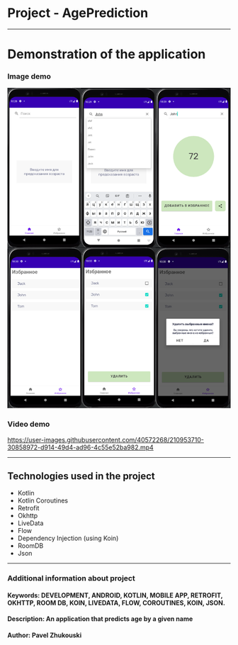 # Project - AgePrediction
---
# Demonstration of the application
### Image demo
![Here could be image, but your Internet is too slow...](https://github.com/Shist/AgePrediction/blob/master/Demo_resources/image_demo.png)
### Video demo


https://user-images.githubusercontent.com/40572268/210953710-30858972-d914-49d4-ad96-4c55e52ba982.mp4


---
## Technologies used in the project
- Kotlin
- Kotlin Coroutines
- Retrofit
- Okhttp
- LiveData
- Flow
- Dependency Injection (using Koin)
- RoomDB
- Json
---
### Additional information about project
#### Keywords: DEVELOPMENT, ANDROID, KOTLIN, MOBILE APP, RETROFIT, OKHTTP, ROOM DB, KOIN, LIVEDATA, FLOW, COROUTINES, KOIN, JSON.
#### Description: An application that predicts age by a given name
#### Author: Pavel Zhukouski
